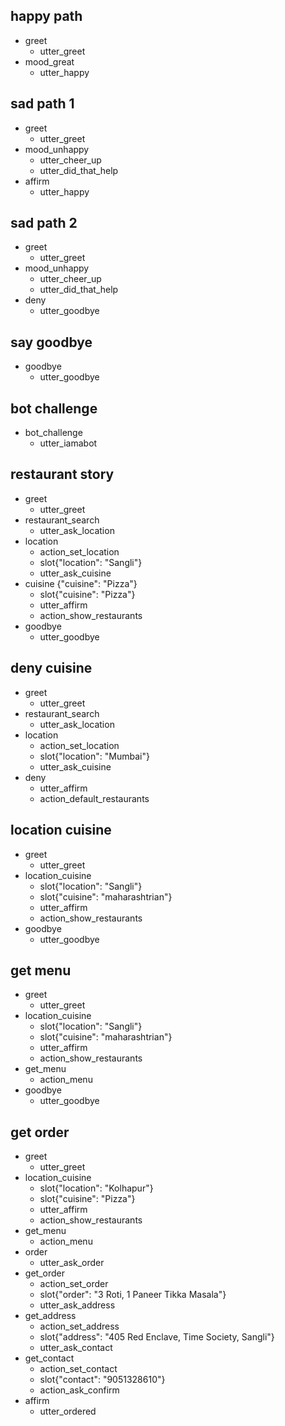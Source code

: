 ## happy path
* greet
  - utter_greet
* mood_great
  - utter_happy

## sad path 1
* greet
  - utter_greet
* mood_unhappy
  - utter_cheer_up
  - utter_did_that_help
* affirm
  - utter_happy

## sad path 2
* greet
  - utter_greet
* mood_unhappy
  - utter_cheer_up
  - utter_did_that_help
* deny
  - utter_goodbye

## say goodbye
* goodbye
  - utter_goodbye

## bot challenge
* bot_challenge
  - utter_iamabot

## restaurant story
* greet
  - utter_greet
* restaurant_search
  - utter_ask_location
* location
  - action_set_location
  - slot{"location": "Sangli"}
  - utter_ask_cuisine
* cuisine {"cuisine": "Pizza"}
  - slot{"cuisine": "Pizza"}
  - utter_affirm
  - action_show_restaurants
* goodbye
  - utter_goodbye

## deny cuisine
* greet
  - utter_greet
* restaurant_search
  - utter_ask_location
* location
  - action_set_location
  - slot{"location": "Mumbai"}
  - utter_ask_cuisine
* deny
  - utter_affirm
  - action_default_restaurants

## location cuisine
* greet
  - utter_greet
* location_cuisine
  - slot{"location": "Sangli"}
  - slot{"cuisine": "maharashtrian"}
  - utter_affirm
  - action_show_restaurants
* goodbye
  - utter_goodbye

## get menu
* greet
  - utter_greet
* location_cuisine
  - slot{"location": "Sangli"}
  - slot{"cuisine": "maharashtrian"}
  - utter_affirm
  - action_show_restaurants
* get_menu
  - action_menu
* goodbye
  - utter_goodbye 

## get order
* greet
  - utter_greet
* location_cuisine
  - slot{"location": "Kolhapur"}
  - slot{"cuisine": "Pizza"}
  - utter_affirm
  - action_show_restaurants
* get_menu
  - action_menu
* order
  - utter_ask_order
* get_order
  - action_set_order
  - slot{"order": "3 Roti, 1 Paneer Tikka Masala"}
  - utter_ask_address
* get_address
  - action_set_address
  - slot{"address": "405 Red Enclave, Time Society, Sangli"}
  - utter_ask_contact
* get_contact
  - action_set_contact
  - slot{"contact": "9051328610"}
  - action_ask_confirm
* affirm
  - utter_ordered